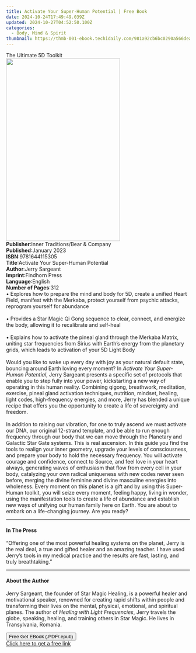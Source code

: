```yaml
---
title: Activate Your Super-Human Potential | Free Book
date: 2024-10-24T17:49:49.039Z
updated: 2024-10-27T04:52:50.100Z
categories:
  - Body, Mind & Spirit
thumbnail: https://thmb-001-ebook.techidaily.com/981a92cb6bc0290a566deadd3e19401cd6071d94556677172f7d33f24844af2d.jpg
---
```

<main id="book-container">
  <div class="flex flex-col">
    <div class="book-brief flex-1 py-6 px-4 sm:p-6 md:py-10 md:px-8">
      <!-- brief-->
      <div class="book-brief-main">The Ultimate 5D Toolkit</div>
    </div>
    <div
      class="book-meta-info flex-1 grid gap-4 col-start-1 col-end-3 row-start-1 sm:mb-6 sm:grid-cols-4 lg:gap-6 lg:col-start-2 lg:row-end-6 lg:row-span-6 lg:mb-0"
    >
      <div
        class="book-meta-info-left place-content-center mt-4 p-4 text-sm leading-6 col-start-2 col-span-2 dark:text-slate-400"
      >
        <img
          class="w-full h-500 object-cover rounded-lg sm:h-255 sm:col-span-2 lg:col-span-full"
          src="https://img-001-ebook.techidaily.com/4eed83c4e360bfb03e7660def1487bc682cdda7672deb63d870c3be9fa77fe98.jpg"
          alt=""
          width="312"
          height="500"
        />
      </div>
      <div
        class="book-meta-info-right mt-2 col-start-1 row-start-2 col-span-3 self-center"
      >
        <!-- meta data  -->
        <div class="flex flex-col px-4 md:px-8">
          <div class="flex-1">
            <strong>Publisher</strong>:<span class="px-2"
              >Inner Traditions/Bear &amp; Company</span
            >
          </div>
          <div class="flex-1">
            <strong>Published</strong>:<span class="px-2">January 2023</span>
          </div>
          <div class="flex-1">
            <strong>ISBN</strong>:<span class="px-2">9781644115305</span>
          </div>
          <div class="flex-1">
            <strong>Title</strong>:<span class="px-2"
              >Activate Your Super-Human Potential</span
            >
          </div>
          <div class="flex-1">
            <strong>Author</strong>:<span class="px-2">Jerry Sargeant</span>
          </div>
          <div class="flex-1">
            <strong>Imprint</strong>:<span class="px-2">Findhorn Press</span>
          </div>
          <div class="flex-1">
            <strong>Language</strong>:<span class="px-2">English</span>
          </div>
          <div class="flex-1">
            <strong>Number of Pages</strong>:<span class="px-2">312</span>
          </div>
        </div>
      </div>
    </div>
    <div class="book-description flex-1 py-6 px-4 sm:p-6 md:py-10 md:px-8">
      <div class="book-description-main">
        <div accordion-content="" id="description">
          • Explores how to prepare the mind and body for 5D, create a unified
          Heart Field, manifest with the Merkaba, protect yourself from psychic
          attacks, reprogram yourself for abundance <br /><br />• Provides a
          Star Magic Qi Gong sequence to clear, connect, and energize the body,
          allowing it to recalibrate and self-heal <br /><br />• Explains how to
          activate the pineal gland through the Merkaba Matrix, uniting star
          frequencies from Sirius with Earth’s energy from the planetary grids,
          which leads to activation of your 5D Light Body <br /><br />Would you
          like to wake up every day with joy as your natural default state,
          bouncing around Earth loving every moment? In
          <i>Activate Your Super-Human Potential</i>, Jerry Sargeant presents a
          specific set of protocols that enable you to step fully into your
          power, kickstarting a new way of operating in this human reality.
          Combining qigong, breathwork, meditation, exercise, pineal gland
          activation techniques, nutrition, mindset, healing, light codes,
          high-frequency energies, and more, Jerry has blended a unique recipe
          that offers you the opportunity to create a life of sovereignty and
          freedom. <br /><br />In addition to raising our vibration, for one to
          truly ascend we must activate our DNA, our original 12-strand
          template, and be able to run enough frequency through our body that we
          can move through the Planetary and Galactic Star Gate systems. This is
          real ascension. In this guide you find the tools to realign your inner
          geometry, upgrade your levels of consciousness, and prepare your body
          to hold the necessary frequency. You will activate courage and
          confidence, connect to Source, and feel love in your heart always,
          generating waves of enthusiasm that flow from every cell in your body,
          catalyzing your own radical uniqueness with new codes never seen
          before, merging the divine feminine and divine masculine energies into
          wholeness. Every moment on this planet is a gift and by using this
          Super-Human toolkit, you will seize every moment, feeling happy,
          living in wonder, using the manifestation tools to create a life of
          abundance and establish new ways of unifying our human family here on
          Earth. You are about to embark on a life-changing journey. Are you
          ready?
        </div>
        <div class="accordion-fader"></div>
      </div>
    </div>
    <div class="book-excerpts flex-1 py-6 px-4 sm:p-6 md:py-10 md:px-8">
      <!-- excerpts-->
      <div class="book-excerpts-main">
        <hr />
        <h4 class="placeholder placeholder-heading">
          <span>In The Press</span>
        </h4>
        <p>
          “Offering one of the most powerful healing systems on the planet,
          Jerry is the real deal, a true and gifted healer and an amazing
          teacher. I have used Jerry’s tools in my medical practice and the
          results are fast, lasting, and truly breathtaking.”
        </p>
      </div>
    </div>
    <div class="book-about-author flex-1 py-6 px-4 sm:p-6 md:py-10 md:px-8">
      <!-- about author-->
      <div class="book-main-author-main">
        <hr />
        <h4 class="placeholder placeholder-heading">
          <span>About the Author</span>
        </h4>
        <p>
          Jerry Sargeant, the founder of Star Magic Healing, is a powerful
          healer and motivational speaker, renowned for creating rapid shifts
          within people and transforming their lives on the mental, physical,
          emotional, and spiritual planes. The author of
          <i>Healing with Light Frequencies</i>, Jerry travels the globe,
          speaking, healing, and training others in Star Magic. He lives in
          Transylvania, Romania.
        </p>
      </div>
    </div>
    <div class="book-free-get flex-1 py-6 px-4 sm:p-6 md:py-10 md:px-8">
      <button
        id="btn-free-get"
        class="bg-blue-500 hover:bg-blue-700 text-white font-bold py-2 px-4 rounded"
      >
        Free Get EBook (.PDF/.epub)
      </button>
      <div id="countdown-display" class="px-2 text-lg mt-2"></div>
      <a
        id="free-link"
        class="hidden bg-blue-500 hover:bg-blue-700 text-white font-bold py-2 px-4 rounded"
        href="https://www.ebooks.com/en-us/book/210410935/activate-your-super-human-potential/jerry-sargeant/"
        target="_blank"
        >Click here to get a free link</a
      >
    </div>
    <script>
      let countdownTime = 0;
      let countdownInterval = null;
      document
        .getElementById('btn-free-get')
        .addEventListener('click', startCountdown);
      function startCountdown() {
        countdownTime = new Date().getTime() + 60000 * 3;
        countdownInterval = setInterval(updateCountdown, 1000);
        document.getElementById('btn-free-get').disabled = true;
        document
          .getElementById('btn-free-get')
          .classList.add('bg-gray-500', 'cursor-not-allowed');
      }
      function updateCountdown() {
        let currentTime = new Date().getTime();
        let timeLeft = countdownTime - currentTime;
        let secondsLeft = Math.floor(timeLeft / 1000);
        document.getElementById('countdown-display').innerHTML =
          `Remaining time: ${secondsLeft} seconds.`;
        if (secondsLeft <= 0) {
          clearInterval(countdownInterval);
          document.getElementById('btn-free-get').classList.add('hidden');
          document.getElementById('free-link').classList.remove('hidden');
          document.getElementById('countdown-display').innerHTML = '';
        }
      }
    </script>
  </div>
</main>

<ins class="adsbygoogle"
      style="display:block"
      data-ad-client="ca-pub-7571918770474297"
      data-ad-slot="8358498916"
      data-ad-format="auto"
      data-full-width-responsive="true"></ins>
    